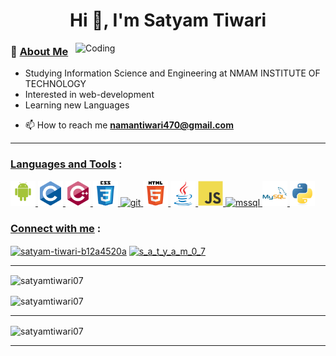 <h1 align="center">Hi 👋, I'm Satyam Tiwari</h1>
<!-- ![PROFILE VIEWS](https://komarev.com/ghpvc/?username=satyamtiwari07&label=PROFILE VIEWS) -->
<!-- <p align="left"> <img src="https://komarev.com/ghpvc/?username=satyamtiwari07&label=Profile%20views&color=0e75b6&style=flat" alt="satyamtiwari07" /> </p> -->

<img align="right" alt="Coding" width="400" src="https://miro.medium.com/max/1360/0*7Q3yvSIv_t0ioJ-Z.gif">

<h3 align="left">🚀 <u>About Me</u> </h3>
<ul>
    <li>Studying Information Science and Engineering at NMAM INSTITUTE OF TECHNOLOGY</li>
    <li>Interested in web-development</li>
    <li>Learning new Languages </li>
</ul>

- 📫 How to reach me **namantiwari470@gmail.com**
<hr>

<h3 align="left"><u>Languages and Tools</u> :</h3>
<p align="left"> <a href="https://developer.android.com" target="_blank" rel="noreferrer"> <img src="https://raw.githubusercontent.com/devicons/devicon/master/icons/android/android-original-wordmark.svg" alt="android" width="40" height="40"/> </a> <a href="https://www.cprogramming.com/" target="_blank" rel="noreferrer"> <img src="https://raw.githubusercontent.com/devicons/devicon/master/icons/c/c-original.svg" alt="c" width="40" height="40"/> </a> <a href="https://www.w3schools.com/cpp/" target="_blank" rel="noreferrer"> <img src="https://raw.githubusercontent.com/devicons/devicon/master/icons/cplusplus/cplusplus-original.svg" alt="cplusplus" width="40" height="40"/> </a> <a href="https://www.w3schools.com/css/" target="_blank" rel="noreferrer"> <img src="https://raw.githubusercontent.com/devicons/devicon/master/icons/css3/css3-original-wordmark.svg" alt="css3" width="40" height="40"/> </a> <a href="https://git-scm.com/" target="_blank" rel="noreferrer"> <img src="https://www.vectorlogo.zone/logos/git-scm/git-scm-icon.svg" alt="git" width="40" height="40"/> </a> <a href="https://www.w3.org/html/" target="_blank" rel="noreferrer"> <img src="https://raw.githubusercontent.com/devicons/devicon/master/icons/html5/html5-original-wordmark.svg" alt="html5" width="40" height="40"/> </a> <a href="https://www.java.com" target="_blank" rel="noreferrer"> <img src="https://raw.githubusercontent.com/devicons/devicon/master/icons/java/java-original.svg" alt="java" width="40" height="40"/> </a> <a href="https://developer.mozilla.org/en-US/docs/Web/JavaScript" target="_blank" rel="noreferrer"> <img src="https://raw.githubusercontent.com/devicons/devicon/master/icons/javascript/javascript-original.svg" alt="javascript" width="40" height="40"/> </a> <a href="https://www.microsoft.com/en-us/sql-server" target="_blank" rel="noreferrer"> <img src="https://www.svgrepo.com/show/303229/microsoft-sql-server-logo.svg" alt="mssql" width="40" height="40"/> </a> <a href="https://www.mysql.com/" target="_blank" rel="noreferrer"> <img src="https://raw.githubusercontent.com/devicons/devicon/master/icons/mysql/mysql-original-wordmark.svg" alt="mysql" width="40" height="40"/> </a> <a href="https://www.python.org" target="_blank" rel="noreferrer"> <img src="https://raw.githubusercontent.com/devicons/devicon/master/icons/python/python-original.svg" alt="python" width="40" height="40"/> </a> </p>


<h3 align="left"><u>Connect with me</u> :</h3>
<p align="left">
<a href="https://linkedin.com/in/satyam-tiwari-b12a4520a" target="blank"><img align="center" src="https://raw.githubusercontent.com/rahuldkjain/github-profile-readme-generator/master/src/images/icons/Social/linked-in-alt.svg" alt="satyam-tiwari-b12a4520a" height="30" width="40" /></a>
<a href="https://instagram.com/s_a_t_y_a_m_0_7" target="blank"><img align="center" src="https://raw.githubusercontent.com/rahuldkjain/github-profile-readme-generator/master/src/images/icons/Social/instagram.svg" alt="s_a_t_y_a_m_0_7" height="30" width="40" /></a>
</p>

<hr>

<p><img align="center" src="https://github-readme-stats.vercel.app/api/top-langs?username=satyamtiwari07&show_icons=true&locale=en&layout=compact" alt="satyamtiwari07" /></p>

<p><img align="center" src="https://github-readme-stats.vercel.app/api?username=satyamtiwari07&show_icons=true&locale=en" alt="satyamtiwari07" /></p>

<hr>
<p><img align="center" src="https://github-readme-streak-stats.herokuapp.com/?user=satyamtiwari07&" alt="satyamtiwari07" /></p>

<hr>
